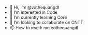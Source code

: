 - 👋 Hi, I’m @vothequangdl
- 👀 I’m interested in Code
- 🌱 I’m currently learning Core
- 💞️ I’m looking to collaborate on CNTT
- 📫 How to reach me vothequangdl

<!---
vothequangdl/vothequangdl is a ✨ special ✨ repository because its `README.md` (this file) appears on your GitHub profile.
You can click the Preview link to take a look at your changes.
--->
